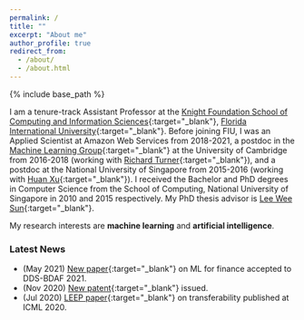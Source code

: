 ```yaml
---
permalink: /
title: ""
excerpt: "About me"
author_profile: true
redirect_from: 
  - /about/
  - /about.html
---
```


{% include base_path %}

I am a tenure-track Assistant Professor at the [Knight Foundation School of Computing and Information Sciences](https://www.cis.fiu.edu/){:target="_blank"}, [Florida International University](https://www.fiu.edu/){:target="_blank"}. Before joining FIU, I was an Applied Scientist at Amazon Web Services from 2018-2021, a postdoc in the [Machine Learning Group](http://mlg.eng.cam.ac.uk/){:target="_blank"} at the University of Cambridge from 2016-2018 (working with [Richard Turner](http://cbl.eng.cam.ac.uk/Public/Turner/Turner){:target="_blank"}), and a postdoc at the National University of Singapore from 2015-2016 (working with [Huan Xu](https://scholar.google.com/citations?user=7vLwm84AAAAJ&hl=en){:target="_blank"}). I received the Bachelor and PhD degrees in Computer Science from the School of Computing, National University of Singapore in 2010 and 2015 respectively. My PhD thesis advisor is [Lee Wee Sun](https://www.comp.nus.edu.sg/~leews/){:target="_blank"}.

My research interests are **machine learning** and **artificial intelligence**.


### Latest News

- (May 2021) [New paper](https://www.amazon.science/publications/multimodal-machine-learning-for-credit-modeling){:target="_blank"} on ML for finance accepted to DDS-BDAF 2021.
- (Nov 2020) [New patent](https://patentimages.storage.googleapis.com/a9/b5/67/1feb04d8e27eeb/US10839245.pdf){:target="_blank"} issued.
- (Jul 2020) [LEEP paper](http://proceedings.mlr.press/v119/nguyen20b.html){:target="_blank"} on transferability published at ICML 2020.
